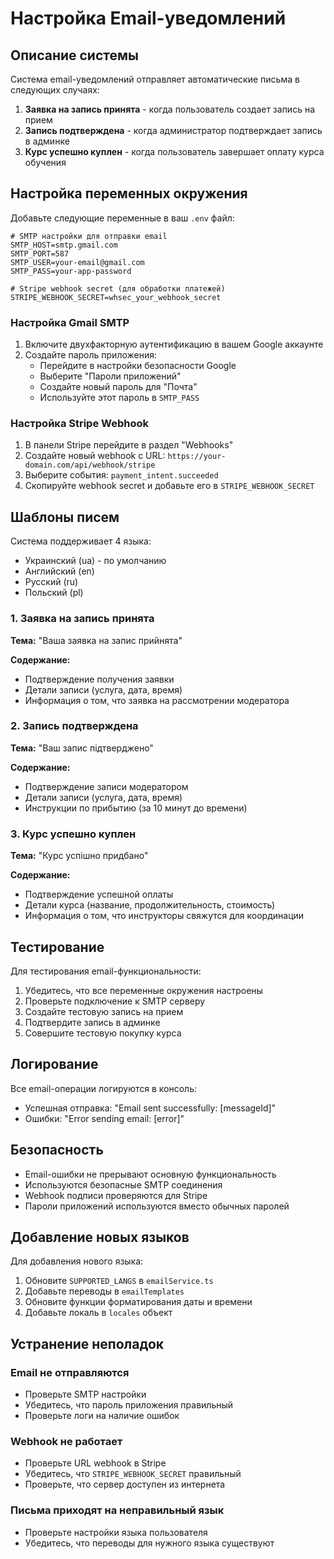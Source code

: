 # Настройка Email-уведомлений

## Описание системы

Система email-уведомлений отправляет автоматические письма в следующих случаях:

1. **Заявка на запись принята** - когда пользователь создает запись на прием
2. **Запись подтверждена** - когда администратор подтверждает запись в админке
3. **Курс успешно куплен** - когда пользователь завершает оплату курса обучения

## Настройка переменных окружения

Добавьте следующие переменные в ваш `.env` файл:

```env
# SMTP настройки для отправки email
SMTP_HOST=smtp.gmail.com
SMTP_PORT=587
SMTP_USER=your-email@gmail.com
SMTP_PASS=your-app-password

# Stripe webhook secret (для обработки платежей)
STRIPE_WEBHOOK_SECRET=whsec_your_webhook_secret
```

### Настройка Gmail SMTP

1. Включите двухфакторную аутентификацию в вашем Google аккаунте
2. Создайте пароль приложения:
   - Перейдите в настройки безопасности Google
   - Выберите "Пароли приложений"
   - Создайте новый пароль для "Почта"
   - Используйте этот пароль в `SMTP_PASS`

### Настройка Stripe Webhook

1. В панели Stripe перейдите в раздел "Webhooks"
2. Создайте новый webhook с URL: `https://your-domain.com/api/webhook/stripe`
3. Выберите события: `payment_intent.succeeded`
4. Скопируйте webhook secret и добавьте его в `STRIPE_WEBHOOK_SECRET`

## Шаблоны писем

Система поддерживает 4 языка:

- Украинский (ua) - по умолчанию
- Английский (en)
- Русский (ru)
- Польский (pl)

### 1. Заявка на запись принята

**Тема:** "Ваша заявка на запис прийнята"

**Содержание:**

- Подтверждение получения заявки
- Детали записи (услуга, дата, время)
- Информация о том, что заявка на рассмотрении модератора

### 2. Запись подтверждена

**Тема:** "Ваш запис підтверджено"

**Содержание:**

- Подтверждение записи модератором
- Детали записи (услуга, дата, время)
- Инструкции по прибытию (за 10 минут до времени)

### 3. Курс успешно куплен

**Тема:** "Курс успішно придбано"

**Содержание:**

- Подтверждение успешной оплаты
- Детали курса (название, продолжительность, стоимость)
- Информация о том, что инструкторы свяжутся для координации

## Тестирование

Для тестирования email-функциональности:

1. Убедитесь, что все переменные окружения настроены
2. Проверьте подключение к SMTP серверу
3. Создайте тестовую запись на прием
4. Подтвердите запись в админке
5. Совершите тестовую покупку курса

## Логирование

Все email-операции логируются в консоль:

- Успешная отправка: "Email sent successfully: [messageId]"
- Ошибки: "Error sending email: [error]"

## Безопасность

- Email-ошибки не прерывают основную функциональность
- Используются безопасные SMTP соединения
- Webhook подписи проверяются для Stripe
- Пароли приложений используются вместо обычных паролей

## Добавление новых языков

Для добавления нового языка:

1. Обновите `SUPPORTED_LANGS` в `emailService.ts`
2. Добавьте переводы в `emailTemplates`
3. Обновите функции форматирования даты и времени
4. Добавьте локаль в `locales` объект

## Устранение неполадок

### Email не отправляются

- Проверьте SMTP настройки
- Убедитесь, что пароль приложения правильный
- Проверьте логи на наличие ошибок

### Webhook не работает

- Проверьте URL webhook в Stripe
- Убедитесь, что `STRIPE_WEBHOOK_SECRET` правильный
- Проверьте, что сервер доступен из интернета

### Письма приходят на неправильный язык

- Проверьте настройки языка пользователя
- Убедитесь, что переводы для нужного языка существуют
